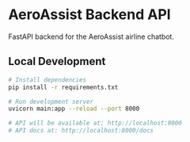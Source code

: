  # AeroAssist Backend API

FastAPI backend for the AeroAssist airline chatbot.

## Local Development

```bash
# Install dependencies
pip install -r requirements.txt

# Run development server
uvicorn main:app --reload --port 8000

# API will be available at: http://localhost:8000
# API docs at: http://localhost:8000/docs